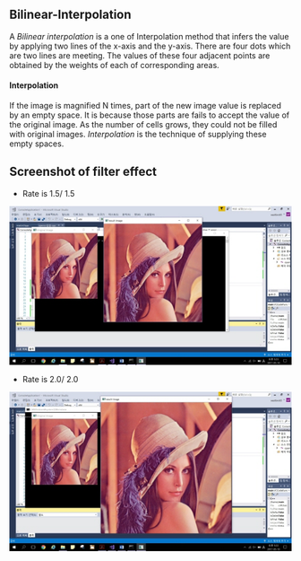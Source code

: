 ## Bilinear-Interpolation

A *Bilinear interpolation* is a one of Interpolation method that infers the value by applying two lines of the x-axis and the y-axis. There are four dots which are two lines are meeting. The values of these four adjacent points are obtained by the weights of each of corresponding areas.

#### Interpolation
If the image is magnified N times, part of the new image value is replaced by an empty space. It is because those parts are fails to accept the value of the original image. As the number of cells grows, they could not be filled with original images. *Interpolation* is the technique of supplying these empty spaces.

## Screenshot of filter effect
- Rate is 1.5/ 1.5

![img1](./img/img1.jpg)

- Rate is 2.0/ 2.0

![img2](./img/img2.jpg)
